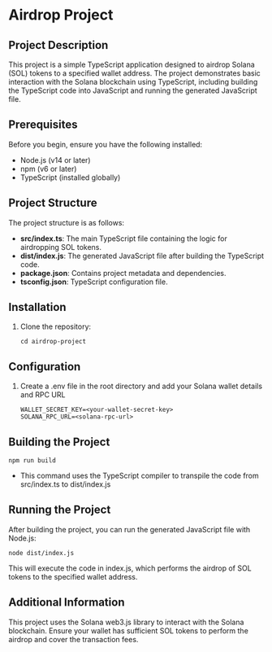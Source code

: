 # Airdrop Project

## Project Description

This project is a simple TypeScript application designed to airdrop Solana (SOL) tokens to a specified wallet address. The project demonstrates basic interaction with the Solana blockchain using TypeScript, including building the TypeScript code into JavaScript and running the generated JavaScript file.

## Prerequisites

Before you begin, ensure you have the following installed:

- Node.js (v14 or later)
- npm (v6 or later)
- TypeScript (installed globally)

## Project Structure

The project structure is as follows:

- **src/index.ts**: The main TypeScript file containing the logic for airdropping SOL tokens.
- **dist/index.js**: The generated JavaScript file after building the TypeScript code.
- **package.json**: Contains project metadata and dependencies.
- **tsconfig.json**: TypeScript configuration file.

## Installation

1. Clone the repository:
   ```
   cd airdrop-project
   ```

## Configuration

1. Create a .env file in the root directory and add your Solana wallet details and RPC URL
   ```
   WALLET_SECRET_KEY=<your-wallet-secret-key>
   SOLANA_RPC_URL=<solana-rpc-url>
   ```

## Building the Project

    npm run build

- This command uses the TypeScript compiler to transpile the code from src/index.ts to dist/index.js

## Running the Project

After building the project, you can run the generated JavaScript file with Node.js:

```
node dist/index.js
```

This will execute the code in index.js, which performs the airdrop of SOL tokens to the specified wallet address.

## Additional Information

This project uses the Solana web3.js library to interact with the Solana blockchain. Ensure your wallet has sufficient SOL tokens to perform the airdrop and cover the transaction fees.
